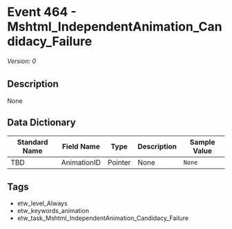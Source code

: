 # Event 464 - Mshtml_IndependentAnimation_Candidacy_Failure
###### Version: 0

## Description
None

## Data Dictionary
|Standard Name|Field Name|Type|Description|Sample Value|
|---|---|---|---|---|
|TBD|AnimationID|Pointer|None|`None`|

## Tags
* etw_level_Always
* etw_keywords_animation
* etw_task_Mshtml_IndependentAnimation_Candidacy_Failure